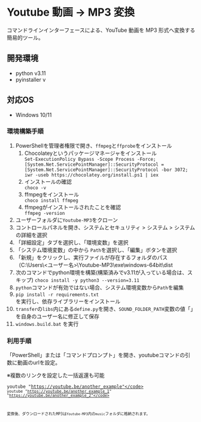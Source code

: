 # Youtube 動画 -> MP3 変換

コマンドラインインターフェースによる、YouTube 動画を MP3 形式へ変換する簡易的ツール。

## 開発環境

 * python v3.11
 * pyinstaller v

## 対応OS

 * Windows 10/11

### 環境構築手順

<ol>
    <li>
        PowerShellを管理者権限で開き、<code>ffmpeg</code>と<code>ffprobe</code>をインストール
        <ol>
            <li>Chocolateyというパッケージマネージャをインストール</li>
                <code>Set-ExecutionPolicy Bypass -Scope Process -Force; [System.Net.ServicePointManager]::SecurityProtocol = [System.Net.ServicePointManager]::SecurityProtocol -bor 3072; iwr -useb https://chocolatey.org/install.ps1 | iex</code>
            <li>インストールの確認</li>
                <code>choco -v</code>
            <li>ffmpegをインストール</li>
                <code>choco install ffmpeg</code>
            <li>ffmpegがインストールされたことを確認</li>
                <code>ffmpeg -version</code>
        </ol>
    </li>
    <li>ユーザーフォルダに<code>Youtube-MP3</code>をクローン</li>
    <li>コントロールパネルを開き、システムとセキュリティ > システム > システムの詳細を選択</li>
    <li>「詳細設定」タブを選択し、「環境変数」を選択</li>
    <li>「システム環境変数」の中から <code>Path</code>を選択し、「編集」ボタンを選択</li>
    <li>「新規」をクリックし、実行ファイルが存在するフォルダのパス（C:\Users\<ユーザー名>\Youtube-MP3\exe\windows-64bit\dist</li>
    <li>次のコマンドでpython環境を構築(構築済みでv3.11が入っている場合は、スキップ) <code>choco install -y python3 --version=3.11</code></li>
    <li><code>python</code>コマンドが有効ではない場合、システム環境変数から<code>Path</code>を編集</li>
    <li><code>pip install -r requirements.txt</code></li>を実行し、依存ライブラリーをインストール
    <li><code>transfer</code>の<code>libs</code>内にある<code>define.py</code>を開き、<code>SOUND_FOLDER_PATH</code>変数の値「<user-name>」を自身のユーザー名に修正して保存
    <li><code>windows.build.bat</code> を実行</li>
</ol>

### 利用手順

「PowerShell」または「コマンドプロンプト」を開き、youtubeコマンドの引数に動画のurlを設定。

※複数のリンクを設定した一括返還も可能

<code>youtube "https://youtube.be/another_example"</code>
<code>youtube "https://youtube.be/another_example_1" "https://youtube.be/another_example_2"</code>

変換後、ダウンロードされたMP3は<code>Youtube-MP3</code>内の<code>music</code>フォルダに格納されます。